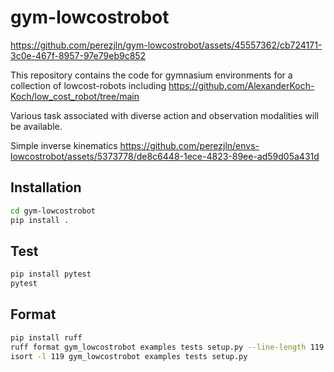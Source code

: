 # gym-lowcostrobot

https://github.com/perezjln/gym-lowcostrobot/assets/45557362/cb724171-3c0e-467f-8957-97e79eb9c852

This repository contains the code for gymnasium environments for a collection of lowcost-robots including https://github.com/AlexanderKoch-Koch/low_cost_robot/tree/main

Various task associated with diverse action and observation modalities will be available.

Simple inverse kinematics
https://github.com/perezjln/envs-lowcostrobot/assets/5373778/de8c6448-1ece-4823-89ee-ad59d05a431d


## Installation

```sh
cd gym-lowcostrobot
pip install .
```

## Test

```sh
pip install pytest
pytest
```

## Format

```sh
pip install ruff
ruff format gym_lowcostrobot examples tests setup.py --line-length 119
isort -l 119 gym_lowcostrobot examples tests setup.py
```
